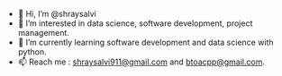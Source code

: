 - 👋 Hi, I’m @shraysalvi
- 👀 I’m interested in data science, software development, project management.
- 🌱 I’m currently learning software development and data science with python. 
- 📫 Reach me : shraysalvi911@gmail.com and btoacpp@gmail.com.

<!---
shraysalvi/shraysalvi is a ✨ special ✨ repository because its `README.md` (this file) appears on your GitHub profile.
You can click the Preview link to take a look at your changes.
--->
